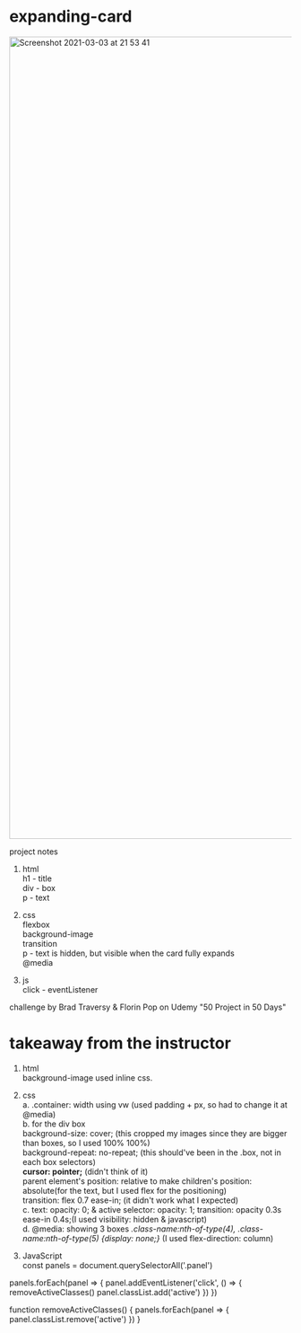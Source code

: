 # expanding-card

<img width="1429" alt="Screenshot 2021-03-03 at 21 53 41" src="https://user-images.githubusercontent.com/71224770/109877736-496a9a00-7c6b-11eb-8cf3-bc9f7926d8ff.png">

project notes

1. html<br />
h1 - title<br />
div - box<br />
p - text<br />

2. css<br />
flexbox<br />
background-image<br />
transition<br />
p - text is hidden, but visible when the card fully expands<br />
@media<br />

3. js<br />
click - eventListener<br />

challenge by Brad Traversy & Florin Pop on Udemy "50 Project in 50 Days"


# takeaway from the instructor

1. html<br />
background-image used inline css.<br />

2. css<br />
  a. .container: width using vw (used padding + px, so had to change it at @media)<br />
  b. for the div box<br />
    background-size: cover; (this cropped my images since they are bigger than boxes, so I used 100% 100%)<br />
    background-repeat: no-repeat; (this should've been in the .box, not in each box selectors)<br />
    <b>cursor: pointer;</b> (didn't think of it)<br />
    parent element's position: relative to make children's position: absolute(for the text, but I used flex for the positioning)<br />
    transition: flex 0.7 ease-in; (it didn't work what I expected)<br />
  c. text: opacity: 0; & active selector: opacity: 1; transition: opacity 0.3s ease-in 0.4s;(I used visibility: hidden & javascript)<br />
  d. @media: showing 3 boxes <em>.class-name:nth-of-type(4), .class-name:nth-of-type(5) {display: none;}</em> (I used flex-direction: column)<br />

3. JavaScript<br />
const panels = document.querySelectorAll('.panel')

panels.forEach(panel => {
    panel.addEventListener('click', () => {
        removeActiveClasses()
        panel.classList.add('active')
    })
})

function removeActiveClasses() {
    panels.forEach(panel => {
        panel.classList.remove('active')
    })
} 
